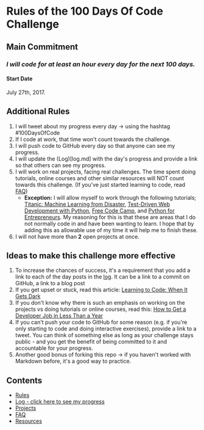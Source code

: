 # Rules of the 100 Days Of Code Challenge

## Main Commitment
### *I will code for at least an hour every day for the next 100 days.*

#### Start Date
July 27th, 2017.

## Additional Rules
1. I will tweet about my progress every day -> using the hashtag #100DaysOfCode
2. If I code at work, that time won't count towards the challenge.
3. I will push code to GitHub every day so that anyone can see my progress.
4. I will update the (Log)[log.md] with the day's progress and provide a link so that others can see my progress.
5. I will work on real projects, facing real challenges. The time spent doing tutorials, online courses and other similar resources will NOT count towards this challenge. (If you've just started learning to code, read [FAQ](FAQ.md))
    * **Exception:** I will allow myself to work through the following tutorials; [Titanic: Machine Learning from Disaster](https://www.kaggle.com/c/titanic#tutorials), [Test-Driven Web Development with Python](http://www.obeythetestinggoat.com/pages/book.html#toc), [Free Code Camp](https://www.freecodecamp.org/), and [Python for Entrepreneurs](https://training.talkpython.fm/courses/details/python-for-entrepreneurs-build-and-launch-your-online-business).  My reasoning for this is that these are areas that I do not normally code in and have been wanting to learn.  I hope that by adding this as allowable use of my time it will help me to finish these.
6. I will not have more than **2** open projects at once.

## Ideas to make this challenge more effective
1. To increase the chances of success, it's a requirement that you add a link to each of the day posts in the [log](log.md). It can be a link to a commit on GitHub, a link to a blog post
2. If you get upset or stuck, read this article: [Learning to Code: When It Gets Dark](https://medium.freecodecamp.com/learning-to-code-when-it-gets-dark-e485edfb58fd)
3. If you don't know why there is such an emphasis on working on the projects vs doing tutorials or online courses, read this: [How to Get a Developer Job in Less Than a Year](https://medium.freecodecamp.com/how-to-get-a-developer-job-in-less-than-a-year-c27bbfe71645)
4. If you can't push your code to GitHub for some reason (e.g. if you're only starting to code and doing interactive exercises), provide a link to a tweet. You can think of something else as long as your challenge stays public - and you get the benefit of being committed to it and accountable for your progress.
5. Another good bonus of forking this repo -> if you haven't worked with Markdown before, it's a good way to practice.

## Contents
* [Rules](rules.md)
* [Log - click here to see my progress](log.md)
* [Projects](projects.md)
* [FAQ](FAQ.md)
* [Resources](resources.md)
